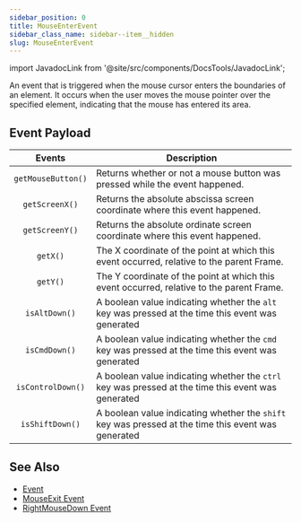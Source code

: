 ```yaml
---
sidebar_position: 0
title: MouseEnterEvent
sidebar_class_name: sidebar--item__hidden
slug: MouseEnterEvent
---
```


import JavadocLink from '@site/src/components/DocsTools/JavadocLink';

<JavadocLink type="engine" location="org/dwcj/component/event/MouseEnterEvent" top='true' />

An event that is triggered when the mouse cursor enters the boundaries of an element. It occurs when the user moves the mouse pointer over the specified element, indicating that the mouse has entered its area.

## Event Payload

| Events | Description |
|:-:|-|
|`getMouseButton()`|Returns whether or not a mouse button was pressed while the event happened.|
|`getScreenX()`|Returns the absolute abscissa screen coordinate where this event happened.|
|`getScreenY()`|Returns the absolute ordinate screen coordinate where this event happened.|
|`getX()`|The X coordinate of the point at which this event occurred, relative to the parent <JavadocLink type="engine" location="org/dwcj/component/window/Frame" code='true'>Frame</JavadocLink>.|
|`getY()`|The Y coordinate of the point at which this event occurred, relative to the parent <JavadocLink type="engine" location="org/dwcj/component/window/Frame" code='true'>Frame</JavadocLink>.|
|`isAltDown()`|A boolean value indicating whether the `alt` key was pressed at the time this event was generated|
|`isCmdDown()`|A boolean value indicating whether the `cmd` key was pressed at the time this event was generated|
|`isControlDown()`|A boolean value indicating whether the `ctrl` key was pressed at the time this event was generated|
|`isShiftDown()`|A boolean value indicating whether the `shift` key was pressed at the time this event was generated|

## See Also

- [Event](./event)
- [MouseExit Event](./MouseExitEvent)
- [RightMouseDown Event](./RightMouseDownEvent)